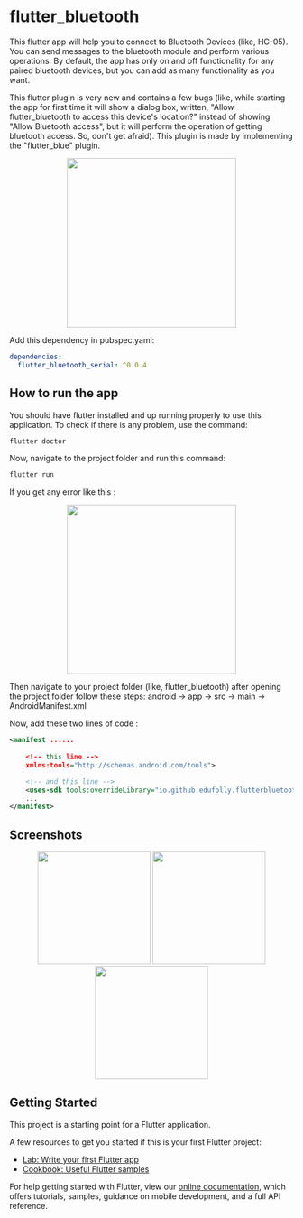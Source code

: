 # flutter_bluetooth

This flutter app will help you to connect to Bluetooth Devices (like, HC-05). You can send messages to the bluetooth module and perform various operations. By default, the app has only on and off functionality for any paired bluetooth devices, but you can add as many functionality as you want.

This flutter plugin is very new and contains a few bugs (like, while starting the app for first time it will show a dialog box, written, "Allow flutter_bluetooth to access this device's location?" instead of showing "Allow Bluetooth access", but it will perform the operation of getting bluetooth access. So, don't get afraid). This plugin is made by implementing the "flutter_blue" plugin.

<p align="center">
  <img width="300" src="https://github.com/sbis04/flutter_bluetooth/blob/master/screenshots/flutter_bluetooth_1.png">
</p>

Add this dependency in pubspec.yaml:
```yaml
dependencies:
  flutter_bluetooth_serial: ^0.0.4
 ```
 
## How to run the app
You should have flutter installed and up running properly to use this application.
To check if there is any problem, use the command:
```bash
flutter doctor
```
Now, navigate to the project folder and run this command:
```bash
flutter run
```
If you get any error like this : 
<p align="center">
  <img width="300" src="https://github.com/sbis04/flutter_bluetooth/blob/master/screenshots/error_screenshot.png">
</p>
Then navigate to your project folder (like, flutter_bluetooth) after opening the project folder follow these steps:
android -> app -> src -> main -> AndroidManifest.xml

Now, add these two lines of code :

```xml
<manifest ......
          
    <!-- this line -->
    xmlns:tools="http://schemas.android.com/tools">

    <!-- and this line -->
    <uses-sdk tools:overrideLibrary="io.github.edufolly.flutterbluetoothserial"/>
    ...
</manifest>
```


## Screenshots
<p align="center">
  <img width="200" src="https://github.com/sbis04/flutter_bluetooth/blob/master/screenshots/flutter_bluetooth_2.png">
  <img width="200" src="https://github.com/sbis04/flutter_bluetooth/blob/master/screenshots/flutter_bluetooth_3.png">
  <img width="200" src="https://github.com/sbis04/flutter_bluetooth/blob/master/screenshots/flutter_bluetooth_4.png">
</p>

## Getting Started

This project is a starting point for a Flutter application.

A few resources to get you started if this is your first Flutter project:

- [Lab: Write your first Flutter app](https://flutter.io/docs/get-started/codelab)
- [Cookbook: Useful Flutter samples](https://flutter.io/docs/cookbook)

For help getting started with Flutter, view our 
[online documentation](https://flutter.io/docs), which offers tutorials, 
samples, guidance on mobile development, and a full API reference.
